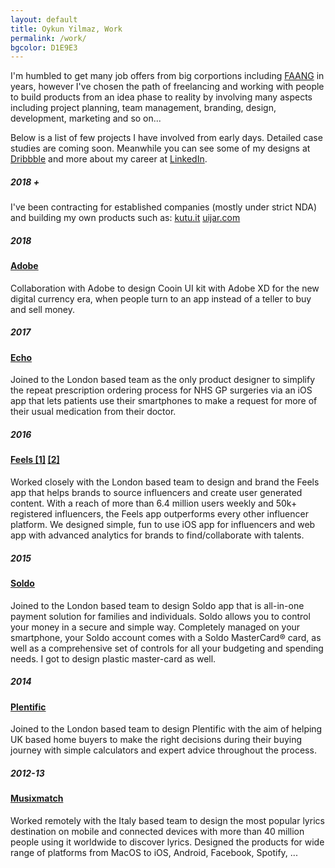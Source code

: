 ```yaml
---
layout: default
title: Oykun Yilmaz, Work
permalink: /work/
bgcolor: D1E9E3
---
```


<div class="max-width mb5 font-serif">
	<p>I'm humbled to get many job offers from big corportions including <a href="https://en.wikipedia.org/wiki/Big_Tech#FAANG">FAANG</a> in years, however I've chosen the path of freelancing and working with people to build products from an idea phase to reality by involving many aspects including project planning, team management, branding, design, development, marketing and so on...</p>
	<p>Below is a list of few projects I have involved from early days. Detailed case studies are coming soon. Meanwhile you can see some of my designs at <a href="https://dribbble.com/oykun" title="Dribbble @oykun">Dribbble</a> and more about my career at <a href="https://www.linkedin.com/in/oykun/" title="Linkedin @oykun">LinkedIn</a>.</p>
</div>

<div class="max-width pt5">
	<div class="flex flex-wrap justify-between">
		<h5 class="w-10-l mb0">2018 +</h5>
		<div class="w-80-l mt1">
			<p>I've been contracting for established companies (mostly under strict NDA) and building my own products such as: <a href="https://www.kutu.it" target="_blank" title="Visit kutu.it" class="ml1">kutu.it</a> <a href="https://www.uijar.com" target="_blank" title="Visit uijar.com" class="ml1">uijar.com</a></p>
		</div>
	</div>
	<div class="flex flex-wrap justify-between">
		<h5 class="w-10-l mb0">2018</h5>
		<div class="w-80-l">
			<h4 class="mb0"><a href="https://www.behance.net/gallery/63831641/Cooin-Crypto-Kit-FREE-for-Adobe-XD" target="_blank" title="Launch the project">Adobe</a></h4>
			<p class="mt1">Collaboration with Adobe to design Cooin UI kit with Adobe XD for the new digital currency era, when people turn to an app instead of a teller to buy and sell money.</p>
		</div>
	</div>
	<div class="flex flex-wrap justify-between">
		<h5 class="w-10-l mb0">2017</h5>
		<div class="w-80-l">
			<h4 class="mb0"><a href="https://echo.co.uk" target="_blank" title="Launch the project">Echo</a></h4>
			<p class="mt1">Joined to the London based team as the only product designer to simplify the repeat prescription ordering process for NHS GP surgeries via an iOS app that lets patients use their smartphones to make a request for more of their usual medication from their doctor.</p>
		</div>
	</div>
	<div class="flex flex-wrap justify-between">
		<h5 class="w-10-l mb0">2016</h5>
		<div class="w-80-l">
			<h4 class="mb0">
				<a href="https://dribbble.com/oykun/projects/451727-Feels" target="_blank" title="Launch the project">Feels [1]</a>
				<a href="https://dribbble.com/oykun/projects/636913-Feels-Advanced-Ver-2016" target="_blank" title="Launch the project">[2]</a>
			</h4>
			<p class="mt1">Worked closely with the London based team to design and brand the Feels app that helps brands to source influencers and create user generated content. With a reach of more than 6.4 million users weekly and 50k+ registered influencers, the Feels app outperforms every other influencer platform. We designed simple, fun to use iOS app for influencers and web app with advanced analytics for brands to find/collaborate with talents.</p>
		</div>
	</div>
	<div class="flex flex-wrap justify-between">
		<h5 class="w-10-l mb0">2015</h5>
		<div class="w-80-l">
			<h4 class="mb0"><a href="https://soldo.com" target="_blank" title="Launch the project">Soldo</a></h4>
			<p class="mt1">Joined to the London based team to design Soldo app that is all-in-one payment solution for families and individuals. Soldo allows you to control your money in a secure and simple way. Completely managed on your smartphone, your Soldo account comes with a Soldo MasterCard® card, as well as a comprehensive set of controls for all your budgeting and spending needs. I got to design plastic master-card as well.</p>
		</div>
	</div>
	<div class="flex flex-wrap justify-between">
		<h5 class="w-10-l mb0">2014</h5>
		<div class="w-80-l">
			<h4 class="mb0"><a href="https://plentific.com" target="_blank" title="Launch the project">Plentific</a></h4>
			<p class="mt1">Joined to the London based team to design Plentific with the aim of helping UK based home buyers to make the right decisions during their buying journey with simple calculators and expert advice throughout the process.</p>
		</div>
	</div>
	<div class="flex flex-wrap justify-between">
		<h5 class="w-10-l mb0">2012-13</h5>
		<div class="w-80-l">
			<h4 class="mb0"><a href="https://musixmatch.com" target="_blank" title="Launch the project">Musixmatch</a></h4>
			<p class="mt1">Worked remotely with the Italy based team to design the most popular lyrics destination on mobile and connected devices with more than 40 million people using it worldwide to discover lyrics. Designed the products for wide range of platforms from MacOS to iOS, Android, Facebook, Spotify, ...</p>
		</div>
	</div>
</div>